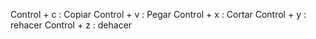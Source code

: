 Control + c : Copiar
Control + v : Pegar
Control + x : Cortar
Control + y : rehacer
Control + z : dehacer